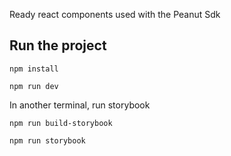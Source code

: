 Ready react components used with the Peanut Sdk

## Run the project

```npm install```

```npm run dev```

In another terminal, run storybook

```npm run build-storybook```

```npm run storybook```
